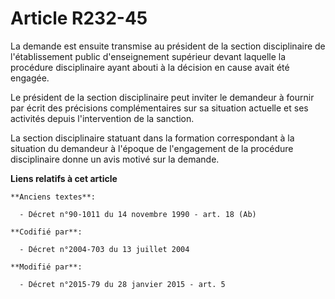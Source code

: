 # Article R232-45

La demande est ensuite transmise au président de la section disciplinaire de l'établissement public d'enseignement supérieur
devant laquelle la procédure disciplinaire ayant abouti à la décision en cause avait été engagée.

Le président de la section disciplinaire peut inviter le demandeur à fournir par écrit des précisions complémentaires sur sa
situation actuelle et ses activités depuis l'intervention de la sanction.

La section disciplinaire statuant dans la formation correspondant à la situation du demandeur à l'époque de l'engagement de
la procédure disciplinaire donne un avis motivé sur la demande.

**Liens relatifs à cet article**

	**Anciens textes**:

	  - Décret n°90-1011 du 14 novembre 1990 - art. 18 (Ab)

	**Codifié par**:

	  - Décret n°2004-703 du 13 juillet 2004

	**Modifié par**:

	  - Décret n°2015-79 du 28 janvier 2015 - art. 5
